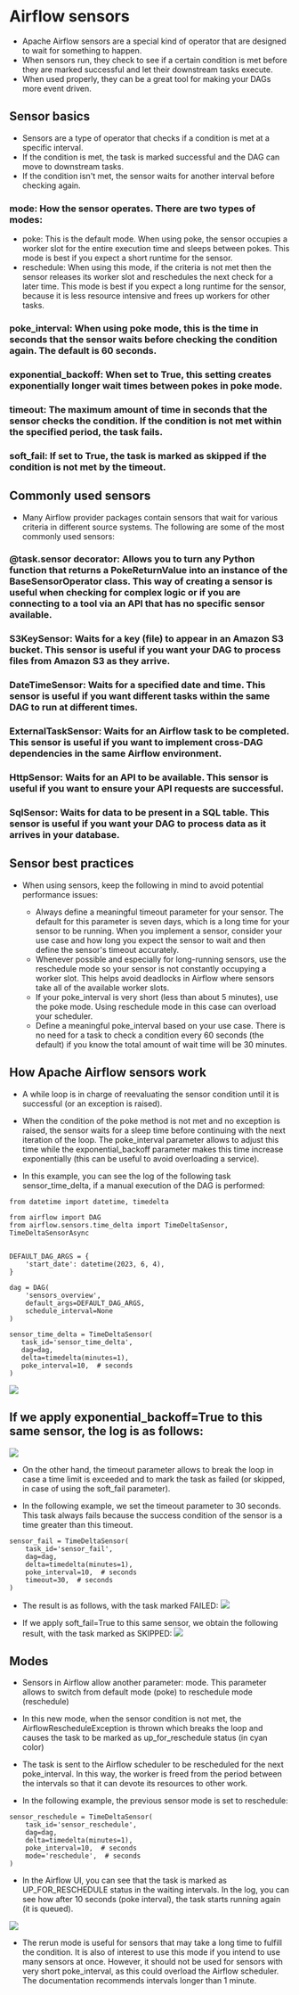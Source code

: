 # Airflow sensors
- Apache Airflow sensors are a special kind of operator that are designed to wait for something to happen. 
- When sensors run, they check to see if a certain condition is met before they are marked successful and let their downstream tasks execute.
- When used properly, they can be a great tool for making your DAGs more event driven.

## Sensor basics
- Sensors are a type of operator that checks if a condition is met at a specific interval.
- If the condition is met, the task is marked successful and the DAG can move to downstream tasks. 
- If the condition isn't met, the sensor waits for another interval before checking again.

### mode: How the sensor operates. There are two types of modes:
- poke: This is the default mode. When using poke, the sensor occupies a worker slot for the entire execution time and sleeps between pokes. This mode is best if you expect a short runtime for the sensor.
- reschedule: When using this mode, if the criteria is not met then the sensor releases its worker slot and reschedules the next check for a later time. This mode is best if you expect a long runtime for the sensor, because it is less resource intensive and frees up workers for other tasks.

### poke_interval: When using poke mode, this is the time in seconds that the sensor waits before checking the condition again. The default is 60 seconds.
### exponential_backoff: When set to True, this setting creates exponentially longer wait times between pokes in poke mode.
### timeout: The maximum amount of time in seconds that the sensor checks the condition. If the condition is not met within the specified period, the task fails.
### soft_fail: If set to True, the task is marked as skipped if the condition is not met by the timeout.

## Commonly used sensors
- Many Airflow provider packages contain sensors that wait for various criteria in different source systems. The following are some of the most commonly used sensors:

### @task.sensor decorator: Allows you to turn any Python function that returns a PokeReturnValue into an instance of the BaseSensorOperator class. This way of creating a sensor is useful when checking for complex logic or if you are connecting to a tool via an API that has no specific sensor available.
### S3KeySensor: Waits for a key (file) to appear in an Amazon S3 bucket. This sensor is useful if you want your DAG to process files from Amazon S3 as they arrive.
### DateTimeSensor: Waits for a specified date and time. This sensor is useful if you want different tasks within the same DAG to run at different times.
### ExternalTaskSensor: Waits for an Airflow task to be completed. This sensor is useful if you want to implement cross-DAG dependencies in the same Airflow environment.
### HttpSensor: Waits for an API to be available. This sensor is useful if you want to ensure your API requests are successful.
### SqlSensor: Waits for data to be present in a SQL table. This sensor is useful if you want your DAG to process data as it arrives in your database.


## Sensor best practices
- When using sensors, keep the following in mind to avoid potential performance issues:

   - Always define a meaningful timeout parameter for your sensor. The default for this parameter is seven days, which is a long time for your sensor to be running. When you implement a sensor, consider your use case and how long you expect the sensor to wait and then define the sensor's timeout accurately.
   - Whenever possible and especially for long-running sensors, use the reschedule mode so your sensor is not constantly occupying a worker slot. This helps avoid deadlocks in Airflow where sensors take all of the available worker slots.
   - If your poke_interval is very short (less than about 5 minutes), use the poke mode. Using reschedule mode in this case can overload your scheduler.
   - Define a meaningful poke_interval based on your use case. There is no need for a task to check a condition every 60 seconds (the default) if you know the total amount of wait time will be 30 minutes.



## How Apache Airflow sensors work
- A while loop is in charge of reevaluating the sensor condition until it is successful (or an exception is raised).

- When the condition of the poke method is not met and no exception is raised, the sensor waits for a sleep time before continuing with the next iteration of the loop. The poke_interval parameter allows to adjust this time while the exponential_backoff parameter makes this time increase exponentially (this can be useful to avoid overloading a service). 

- In this example, you can see the log of the following task sensor_time_delta, if a manual execution of the DAG is performed:

```
from datetime import datetime, timedelta

from airflow import DAG
from airflow.sensors.time_delta import TimeDeltaSensor, TimeDeltaSensorAsync


DEFAULT_DAG_ARGS = {
    'start_date': datetime(2023, 6, 4),
}

dag = DAG(
    'sensors_overview',
    default_args=DEFAULT_DAG_ARGS,
    schedule_interval=None
)

sensor_time_delta = TimeDeltaSensor(
   task_id='sensor_time_delta',
   dag=dag,
   delta=timedelta(minutes=1),
   poke_interval=10,  # seconds
)
```

![](img/1.png)

## If we apply exponential_backoff=True to this same sensor, the log is as follows:

![](img/2.png)


- On the other hand, the timeout parameter allows to break the loop in case a time limit is exceeded and to mark the task as failed (or skipped, in case of using the soft_fail parameter).

- In the following example, we set the timeout parameter to 30 seconds. This task always fails because the success condition of the sensor is a time greater than this timeout.

```
sensor_fail = TimeDeltaSensor(
    task_id='sensor_fail',
    dag=dag,
    delta=timedelta(minutes=1),
    poke_interval=10,  # seconds
    timeout=30,  # seconds
)
```

- The result is as follows, with the task marked FAILED:
![](img/3.png)

- If we apply soft_fail=True to this same sensor, we obtain the following result, with the task marked as SKIPPED:
![](img/4.png)


## Modes
- Sensors in Airflow allow another parameter: mode. This parameter allows to switch from default mode (poke) to reschedule mode (reschedule)
- In this new mode, when the sensor condition is not met, the AirflowRescheduleException is thrown which breaks the loop and causes the task to be marked as up_for_reschedule status (in cyan color)
- The task is sent to the Airflow scheduler to be rescheduled for the next poke_interval. In this way, the worker is freed from the period between the intervals so that it can devote its resources to other work.

- In the following example, the previous sensor mode is set to reschedule:
```
sensor_reschedule = TimeDeltaSensor(
    task_id='sensor_reschedule',
    dag=dag,
    delta=timedelta(minutes=1),
    poke_interval=10,  # seconds
    mode='reschedule',  # seconds
)
```


- In the Airflow UI, you can see that the task is marked as UP_FOR_RESCHEDULE status in the waiting intervals. In the log, you can see how after 10 seconds (poke interval), the task starts running again (it is queued).

![](img/5.png)


- The rerun mode is useful for sensors that may take a long time to fulfill the condition. It is also of interest to use this mode if you intend to use many sensors at once. However, it should not be used for sensors with very short poke_interval, as this could overload the Airflow scheduler. The documentation recommends intervals longer than 1 minute.
